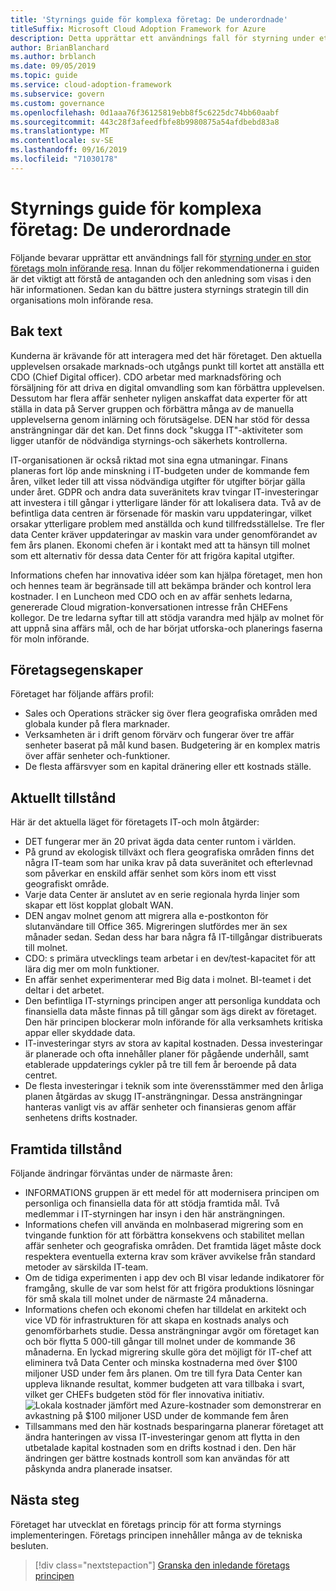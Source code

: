 ```yaml
---
title: 'Styrnings guide för komplexa företag: De underordnade'
titleSuffix: Microsoft Cloud Adoption Framework for Azure
description: Detta upprättar ett användnings fall för styrning under ett komplext företags moln införande resa.
author: BrianBlanchard
ms.author: brblanch
ms.date: 09/05/2019
ms.topic: guide
ms.service: cloud-adoption-framework
ms.subservice: govern
ms.custom: governance
ms.openlocfilehash: 0d1aaa76f36125819ebb8f5c6225dc74bb60aabf
ms.sourcegitcommit: 443c28f3afeedfbfe8b9980875a54afdbebd83a8
ms.translationtype: MT
ms.contentlocale: sv-SE
ms.lasthandoff: 09/16/2019
ms.locfileid: "71030178"
---
```

# <a name="governance-guide-for-complex-enterprises-the-supporting-narrative"></a>Styrnings guide för komplexa företag: De underordnade

Följande bevarar upprättar ett användnings fall för [styrning under en stor företags moln införande resa](./index.md). Innan du följer rekommendationerna i guiden är det viktigt att förstå de antaganden och den anledning som visas i den här informationen. Sedan kan du bättre justera styrnings strategin till din organisations moln införande resa.

## <a name="back-story"></a>Bak text

Kunderna är krävande för att interagera med det här företaget. Den aktuella upplevelsen orsakade marknads-och utgångs punkt till kortet att anställa ett CDO (Chief Digital officer). CDO arbetar med marknadsföring och försäljning för att driva en digital omvandling som kan förbättra upplevelsen. Dessutom har flera affär senheter nyligen anskaffat data experter för att ställa in data på Server gruppen och förbättra många av de manuella upplevelserna genom inlärning och förutsägelse. DEN har stöd för dessa ansträngningar där det kan. Det finns dock "skugga IT"-aktiviteter som ligger utanför de nödvändiga styrnings-och säkerhets kontrollerna.

IT-organisationen är också riktad mot sina egna utmaningar. Finans planeras fort löp ande minskning i IT-budgeten under de kommande fem åren, vilket leder till att vissa nödvändiga utgifter för utgifter börjar gälla under året. GDPR och andra data suveränitets krav tvingar IT-investeringar att investera i till gångar i ytterligare länder för att lokalisera data. Två av de befintliga data centren är försenade för maskin varu uppdateringar, vilket orsakar ytterligare problem med anställda och kund tillfredsställelse. Tre fler data Center kräver uppdateringar av maskin vara under genomförandet av fem års planen. Ekonomi chefen är i kontakt med att ta hänsyn till molnet som ett alternativ för dessa data Center för att frigöra kapital utgifter.

Informations chefen har innovativa idéer som kan hjälpa företaget, men hon och hennes team är begränsade till att bekämpa bränder och kontrol lera kostnader. I en Luncheon med CDO och en av affär senhets ledarna, genererade Cloud migration-konversationen intresse från CHEFens kollegor. De tre ledarna syftar till att stödja varandra med hjälp av molnet för att uppnå sina affärs mål, och de har börjat utforska-och planerings faserna för moln införande.

## <a name="business-characteristics"></a>Företagsegenskaper

Företaget har följande affärs profil:

- Sales och Operations sträcker sig över flera geografiska områden med globala kunder på flera marknader.
- Verksamheten är i drift genom förvärv och fungerar över tre affär senheter baserat på mål kund basen. Budgetering är en komplex matris över affär senheter och-funktioner.
- De flesta affärsvyer som en kapital dränering eller ett kostnads ställe.

## <a name="current-state"></a>Aktuellt tillstånd

Här är det aktuella läget för företagets IT-och moln åtgärder:

- DET fungerar mer än 20 privat ägda data center runtom i världen.
- På grund av ekologisk tillväxt och flera geografiska områden finns det några IT-team som har unika krav på data suveränitet och efterlevnad som påverkar en enskild affär senhet som körs inom ett visst geografiskt område.
- Varje data Center är anslutet av en serie regionala hyrda linjer som skapar ett löst kopplat globalt WAN.
- DEN angav molnet genom att migrera alla e-postkonton för slutanvändare till Office 365. Migreringen slutfördes mer än sex månader sedan. Sedan dess har bara några få IT-tillgångar distribuerats till molnet.
- CDO: s primära utvecklings team arbetar i en dev/test-kapacitet för att lära dig mer om moln funktioner.
- En affär senhet experimenterar med Big data i molnet. BI-teamet i det deltar i det arbetet.
- Den befintliga IT-styrnings principen anger att personliga kunddata och finansiella data måste finnas på till gångar som ägs direkt av företaget. Den här principen blockerar moln införande för alla verksamhets kritiska appar eller skyddade data.
- IT-investeringar styrs av stora av kapital kostnaden. Dessa investeringar är planerade och ofta innehåller planer för pågående underhåll, samt etablerade uppdaterings cykler på tre till fem år beroende på data centret.
- De flesta investeringar i teknik som inte överensstämmer med den årliga planen åtgärdas av skugg IT-ansträngningar. Dessa ansträngningar hanteras vanligt vis av affär senheter och finansieras genom affär senhetens drifts kostnader.

## <a name="future-state"></a>Framtida tillstånd

Följande ändringar förväntas under de närmaste åren:

- INFORMATIONS gruppen är ett medel för att modernisera principen om personliga och finansiella data för att stödja framtida mål. Två medlemmar i IT-styrningen har insyn i den här ansträngningen.
- Informations chefen vill använda en molnbaserad migrering som en tvingande funktion för att förbättra konsekvens och stabilitet mellan affär senheter och geografiska områden. Det framtida läget måste dock respektera eventuella externa krav som kräver avvikelse från standard metoder av särskilda IT-team.
- Om de tidiga experimenten i app dev och BI visar ledande indikatorer för framgång, skulle de var som helst för att frigöra produktions lösningar för små skala till molnet under de närmaste 24 månaderna.
- Informations chefen och ekonomi chefen har tilldelat en arkitekt och vice VD för infrastrukturen för att skapa en kostnads analys och genomförbarhets studie. Dessa ansträngningar avgör om företaget kan och bör flytta 5 000-till gångar till molnet under de kommande 36 månaderna. En lyckad migrering skulle göra det möjligt för IT-chef att eliminera två Data Center och minska kostnaderna med över $100 miljoner USD under fem års planen. Om tre till fyra Data Center kan uppleva liknande resultat, kommer budgeten att vara tillbaka i svart, vilket ger CHEFs budgeten stöd för fler innovativa initiativ.
    ![Lokala kostnader jämfört med Azure-kostnader som demonstrerar en avkastning på $100 miljoner USD under de kommande fem åren](../../../_images/govern/calculator-enterprise.png)
- Tillsammans med den här kostnads besparingarna planerar företaget att ändra hanteringen av vissa IT-investeringar genom att flytta in den utbetalade kapital kostnaden som en drifts kostnad i den. Den här ändringen ger bättre kostnads kontroll som kan användas för att påskynda andra planerade insatser.

## <a name="next-steps"></a>Nästa steg

Företaget har utvecklat en företags princip för att forma styrnings implementeringen. Företags principen innehåller många av de tekniska besluten.

> [!div class="nextstepaction"]
> [Granska den inledande företags principen](./initial-corporate-policy.md)
